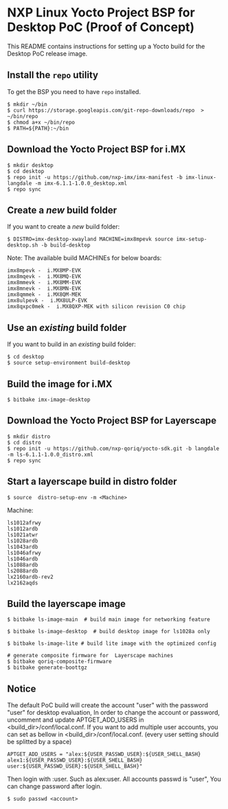 NXP Linux Yocto Project BSP for Desktop PoC (Proof of Concept)
===============================================================

This README contains instructions for setting up a Yocto build
for the Desktop PoC release image.

Install the `repo` utility
--------------------------

To get the BSP you need to have `repo` installed.

```
$ mkdir ~/bin
$ curl https://storage.googleapis.com/git-repo-downloads/repo  > ~/bin/repo
$ chmod a+x ~/bin/repo
$ PATH=${PATH}:~/bin
```

Download the Yocto Project BSP for i.MX
------------------------------

```
$ mkdir desktop
$ cd desktop
$ repo init -u https://github.com/nxp-imx/imx-manifest -b imx-linux-langdale -m imx-6.1.1-1.0.0_desktop.xml
$ repo sync
```

Create a _new_ build folder
---------------------------

If you want to create a _new_ build folder:

```
$ DISTRO=imx-desktop-xwayland MACHINE=imx8mpevk source imx-setup-desktop.sh -b build-desktop
```

Note: The available build MACHINEs for below boards:

    imx8mpevk -  i.MX8MP-EVK
    imx8mqevk -  i.MX8MQ-EVK
    imx8mmevk -  i.MX8MM-EVK
    imx8mnevk -  i.MX8MN-EVK
    imx8qmmek -  i.MX8QM-MEK
    imx8ulpevk -  i.MX8ULP-EVK
    imx8qxpc0mek -  i.MX8QXP-MEK with silicon revision C0 chip

Use an _existing_ build folder
------------------------------

If you want to build in an _existing_ build folder:

```
$ cd desktop
$ source setup-environment build-desktop
```

Build the image for i.MX
---------------

```
$ bitbake imx-image-desktop
```


Download the Yocto Project BSP for Layerscape
------------------------------

```
$ mkdir distro
$ cd distro
$ repo init -u https://github.com/nxp-qoriq/yocto-sdk.git -b langdale -m ls-6.1.1-1.0.0_distro.xml
$ repo sync
```

Start a layerscape build in distro folder
------------------------------

```
$ source  distro-setup-env -m <Machine>
```

Machine:

    ls1012afrwy
    ls1012ardb
    ls1021atwr
    ls1028ardb
    ls1043ardb
    ls1046afrwy
    ls1046ardb
    ls1088ardb
    ls2088ardb
    lx2160ardb-rev2
    lx2162aqds

Build the layerscape image
---------------

```
$ bitbake ls-image-main  # build main image for networking feature
```

```
$ bitbake ls-image-desktop  # build desktop image for ls1028a only
```

```
$ bitbake ls-image-lite # build lite image with the optimized config
```

```
# generate composite firmware for  Layerscape machines
$ bitbake qoriq-composite-firmware
$ bitbake generate-boottgz
```


Notice
---------------

The default PoC build will create the account "user" with the password "user" for desktop evaluation,
In order to change the account or password, uncomment and update APTGET_ADD_USERS in <build_dir>/conf/local.conf.
If you want to add multiple user accounts, you can set as bellow in <build_dir>/conf/local.conf. (every user setting should be splitted by a space)
```
APTGET_ADD_USERS = "alex:${USER_PASSWD_USER}:${USER_SHELL_BASH} alex1:${USER_PASSWD_USER}:${USER_SHELL_BASH} user:${USER_PASSWD_USER}:${USER_SHELL_BASH}"
```
Then login with <account>:user. Such as alex:user. All accounts passwd is "user", You  can change password after login.
```
$ sudo passwd <account>
```
